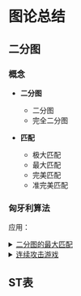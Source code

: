 # 图论总结

## 二分图

### 概念

- **二分图**
  - 二分图
  - 完全二分图

- **匹配**
  - 极大匹配
  - 最大匹配
  - 完美匹配
  - 准完美匹配

### 匈牙利算法

应用：

<details>
<summary><a href = "https://www.luogu.com.cn/problem/P3386">二分图的最大匹配</a></summary>

```cpp
vector<int> G[N];
bitset<N> vis;
int match[N], n, m, e, ans;
bool check(int u)
{
    for (auto v : G[u])
        if (!vis[v])
        {
            vis[v] = 1;
            if (!match[v] || check(match[v]))
                return match[v] = u, true;
        }
    return false;
}
int main()
{
    n = read(), m = read(), e = read();
    for (int i(1), u(read()), v(read()); i <= e; i++)
        G[u].push_back(v);
    for (int i(1); i <= n; i++, vis.reset())
        if (check(i)) ans++;
    printf("%d\n", ans);
    return 0;
}
```

</details>

<details>
<summary><a href = "https://www.luogu.com.cn/problem/P1640">连续攻击游戏</a></summary>

```cpp
vector<int> G[N];
bitset<N> vis;
int n, ans, match[N];
bool check(int x)
{
    for (auto y : G[x])
        if (!vis[y])
        {
            vis[y] = 1;
            if (!match[y] || check(match[y]))
                return match[y] = x, true;
        }
    return false;
}
int main()
{
    n = read();
    for (int i(1), u(read()), v(read()); i <= n; i++)
        G[u].push_back(i), G[v].push_back(i);
    for (int i(1); i <= 10000; i++, vis.reset())
        if (check(i)) ans++;
        else break;
    printf("%d\n", ans);
    return 0;
}
```

</details>

## ST表
